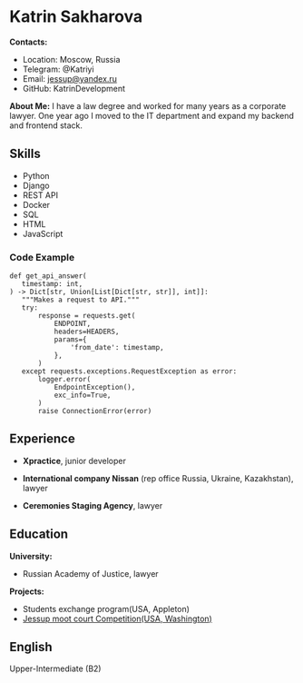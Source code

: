 # Katrin Sakharova

**Contacts:**

- Location: Moscow, Russia
- Telegram: @Katriyi
- Email: <jessup@yandex.ru>
- GitHub: KatrinDevelopment

**About Me:**
I have a law degree and worked for many years as a corporate lawyer. One year ago I moved to the IT department and expand my backend and frontend stack.

## Skills

- Python
- Django
- REST API
- Docker
- SQL
- HTML
- JavaScript

### Code Example

    def get_api_answer(
       timestamp: int,
    ) -> Dict[str, Union[List[Dict[str, str]], int]]:
       """Makes a request to API."""
       try:
           response = requests.get(
               ENDPOINT,
               headers=HEADERS,
               params={
                   'from_date': timestamp,
               },
           )
       except requests.exceptions.RequestException as error:
           logger.error(
               EndpointException(),
               exc_info=True,
           )
           raise ConnectionError(error)

## Experience

- **Хpractice**, junior developer

- **International company Nissan** (rep office Russia, Ukraine, Kazakhstan), lawyer
- **Ceremonies Staging Agency**, lawyer

## Education

**University:**

- Russian Academy of Justice, lawyer

**Projects:**

- Students exchange program(USA, Appleton)
- [Jessup moot court Competition(USA, Washington)](http://www.ilsa.org/about-jessup/ "Jessup moot court Competition(USA, Washington)")

## English

Upper-Intermediate (B2)
